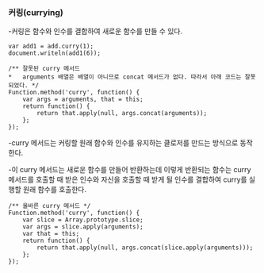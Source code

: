 ### 커링(currying)

-커링은 함수와 인수를 결합하여 새로운 함수를 만들 수 있다.
```ecmascript 6
var add1 = add.curry(1);
document.writeln(add1(6));

/** 잘못된 curry 메서드
*   arguments 배열은 배열이 아니므로 concat 메서드가 없다. 따라서 아래 코드는 잘못되었다. */
Function.method('curry', function() {
    var args = arguments, that = this;
    return function() {
        return that.apply(null, args.concat(arguments));
    };
});
```

-curry 메서드는 커링할 원래 함수와 인수를 유지하는 클로저를 만드는 방식으로 동작한다.

-이 curry 메서드는 새로운 함수를 만들어 반환하는데 이렇게 반환되는 함수는 curry 메서드를 호출할 때 받은 인수와
자신을 호출할 때 받게 될 인수를 결합하여 curry를 실행할 원래 함수를 호출한다.

```ecmascript 6
/** 올바른 curry 메서드 */
Function.method('curry', function() {
    var slice = Array.prototype.slice;
    var args = slice.apply(arguments);
    var that = this;
    return function() {
        return that.apply(null, args.concat(slice.apply(arguments)));
    };
});
```